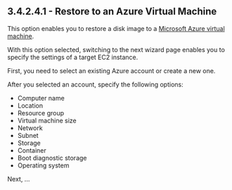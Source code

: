 ## 3.4.2.4.1 - Restore to an Azure Virtual Machine

This option enables you to restore a disk image to a [Microsoft Azure virtual machine](https://docs.microsoft.com/en-us/azure/virtual-machines/).



With this option selected, switching to the next wizard page enables you to specify the settings of a target EC2 instance.

First, you need to select an existing Azure account or create a new one.

After you selected an account, specify the following options:

* Computer name
* Location
* Resource group
* Virtual machine size
* Network
* Subnet
* Storage
* Container
* Boot diagnostic storage
* Operating system

Next, ...

